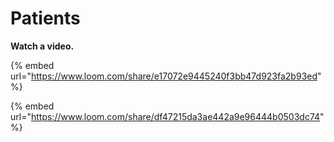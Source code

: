 # Patients

**Watch a video.**

{% embed url="https://www.loom.com/share/e17072e9445240f3bb47d923fa2b93ed" %}

{% embed url="https://www.loom.com/share/df47215da3ae442a9e96444b0503dc74" %}

